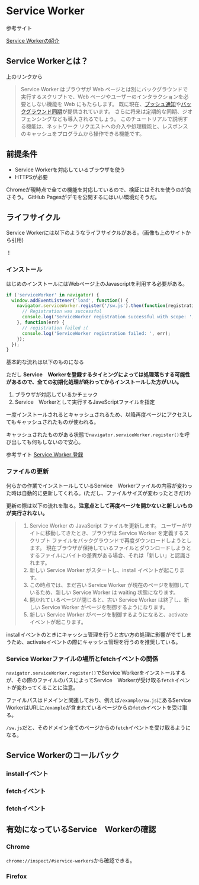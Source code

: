 # Service Worker

参考サイト

[Service Workerの紹介](https://developers.google.com/web/fundamentals/primers/service-workers/?hl=ja)

## Service Workerとは？

上のリンクから

> Service Worker はブラウザが Web ページとは別にバックグラウンドで実行するスクリプトで、Web ページやユーザーのインタラクションを必要としない機能を Web にもたらします。 既に現在、[プッシュ通知](https://developers.google.com/web/updates/2015/03/push-notifications-on-the-open-web?hl=ja)や[バックグラウンド同期](https://developers.google.com/web/updates/2015/12/background-sync?hl=ja)が提供されています。 さらに将来は定期的な同期、ジオフェンシングなども導入されるでしょう。 このチュートリアルで説明する機能は、ネットワーク リクエストへの介入や処理機能と、レスポンスのキャッシュをプログラムから操作できる機能です。


## 前提条件

- Service Workerを対応しているブラウザを使う
- HTTPSが必要

Chromeが現時点で全ての機能を対応しているので、検証にはそれを使うのが良さそう。
GitHub Pagesがデモを公開するにはいい環境だそうだ。

## ライフサイクル

Service Workerには以下のようなライフサイクルがある。(画像も上のサイトから引用)

！[](https://developers.google.com/web/fundamentals/primers/service-workers/images/sw-lifecycle.png?hl=ja　”引用した画像”)


### インストール

はじめのインストールにはWebページ上のJavascriptを利用する必要がある。

```js
if ('serviceWorker' in navigator) {
  window.addEventListener('load', function() {
    navigator.serviceWorker.register('/sw.js').then(function(registration) {
      // Registration was successful
      console.log('ServiceWorker registration successful with scope: ', registration.scope);
    }, function(err) {
      // registration failed :(
      console.log('ServiceWorker registration failed: ', err);
    });
  });
}
```

基本的な流れは以下のものになる

ただし **Service　Workerを登録するタイミングによっては処理落ちする可能性があるので、全ての初期化処理が終わってからインストールした方がいい。**

1. ブラウザが対応しているかチェック
1. Service　Workerとして実行するJaveScriptファイルを指定

一度インストールされるとキャッシュされるため、以降再度ページにアクセスしてもキャッシュされたものが使われる。

キャッシュされたものがある状態で`navigator.serviceWorker.register()`を呼び出しても何もしないので安心。

参考サイト
[Service Worker 登録](https://developers.google.com/web/fundamentals/primers/service-workers/registration?hl=ja)

### ファイルの更新

何らかの作業でインストールしているService　Workerファイルの内容が変わった時は自動的に更新してくれる。(ただし、ファイルサイズが変わったときだけ)

更新の際は以下の流れを取る。**注意点として再度ページを開かないと新しいものが実行されない。**

> 1. Service Worker の JavaScript ファイルを更新します。 ユーザーがサイトに移動してきたとき、ブラウザは Service Worker を定義するスクリプト ファイルをバックグラウンドで再度ダウンロードしようとします。 現在ブラウザが保持しているファイルとダウンロードしようとするファイルにバイトの差異がある場合、それは「新しい」と認識されます。
> 2. 新しい Service Worker がスタートし、install イベントが起こります。
> 3. この時点では、まだ古い Service Worker が現在のページを制御しているため、新しい Service Worker は waiting 状態になります。
> 4. 開かれているページが閉じると、古い Service Worker は終了し、新しい Service Worker がページを制御するようになります。
> 5. 新しい Service Worker がページを制御するようになると、activate イベントが起こります。

installイベントのときにキャッシュ管理を行うと古い方の処理に影響がでてしまうため、activateイベントの際にキャッシュ管理を行うのを推奨している。

### Service Workerファイルの場所とfetchイベントの関係

`navigator.serviceWorker.register()`でService Workerをインストールするが、その際のファイルのパスによってService　Workerが受け取る`fetch`イベントが変わってくることに注意。

ファイルパスはドメインと関連しており、例えば`/example/sw.js`にあるService　WorkerはURLに`/example`が含まれているページからの`fetch`イベントを受け取る。

`/sw.js`だと、そのドメイン全てのページからの`fetch`イベントを受け取るようになる。

## Service Workerのコールバック

### installイベント

### fetchイベント

### fetchイベント


## 有効になっているService　Workerの確認

### Chrome

`chrome://inspect/#service-workers`から確認できる。

### Firefox

